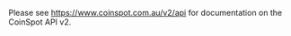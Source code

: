 Please see https://www.coinspot.com.au/v2/api for documentation on the CoinSpot API v2.

```javascript

```
